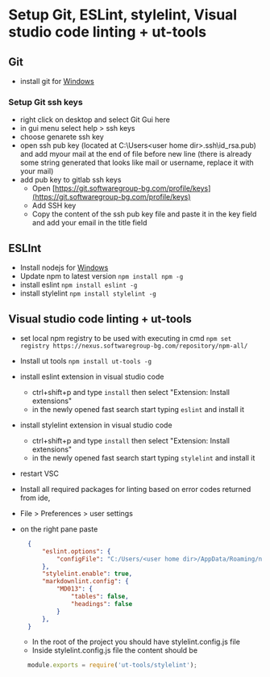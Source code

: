 # Setup Git, ESLint, stylelint, Visual studio code linting + ut-tools

## Git

- install git for [Windows](https://git-scm.com/downloads)

### Setup Git ssh keys

- right click on desktop and select Git Gui here
- in gui menu select help > ssh keys
- choose genarete ssh key
- open ssh pub key (located at C:\Users\<user home dir>\.ssh\id_rsa.pub) and add
  myour mail at the end of file before new line (there is    already some string
  generated that looks like mail or username, replace it with your mail)
- add pub key to gitlab ssh keys
  - Open [https://git.softwaregroup-bg.com/profile/keys](https://git.softwaregroup-bg.com/profile/keys)
  - Add SSH key
  - Copy the content of the ssh pub key file and paste it in the key field and
    add your email in the title field

## ESLInt

- Install nodejs for [Windows](https://nodejs.org/en/)
- Update npm to latest version `npm install npm -g`
- install eslint `npm install eslint -g`
- install stylelint `npm install stylelint -g`

## Visual studio code linting + ut-tools

- set local npm registry to be used with executing in cmd `npm set registry https://nexus.softwaregroup-bg.com/repository/npm-all/`
- Install ut tools `npm install ut-tools -g`
- install eslint extension in visual studio code
  - ctrl+shift+p and type `install` then select "Extension: Install extensions"
  - in the newly opened fast search start typing `eslint` and install it
- install stylelint extension in visual studio code
  - ctrl+shift+p and type `install` then select "Extension: Install extensions"
  - in the newly opened fast search start typing `stylelint` and install it
- restart VSC
- Install all required packages for linting based on error codes returned from ide,
- File > Preferences > user settings
- on the right pane paste

  ```json
    {
        "eslint.options": {
            "configFile": "C:/Users/<user home dir>/AppData/Roaming/npm/node_modules/ut-tools/eslint/.eslintrc"
        },
        "stylelint.enable": true,
        "markdownlint.config": {
            "MD013": {
                "tables": false,
                "headings": false
            }
        },
    }
  ```

  - In the root of the project you should have stylelint.config.js file
  - Inside stylelint.config.js file the content should be

  ```js
    module.exports = require('ut-tools/stylelint');
  ```
